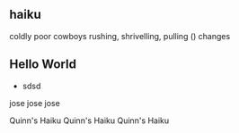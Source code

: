 ## haiku
coldly poor cowboys
rushing, shrivelling, pulling () changes

## Hello World


- sdsd


jose
jose
jose





Quinn's Haiku
Quinn's Haiku
Quinn's Haiku

